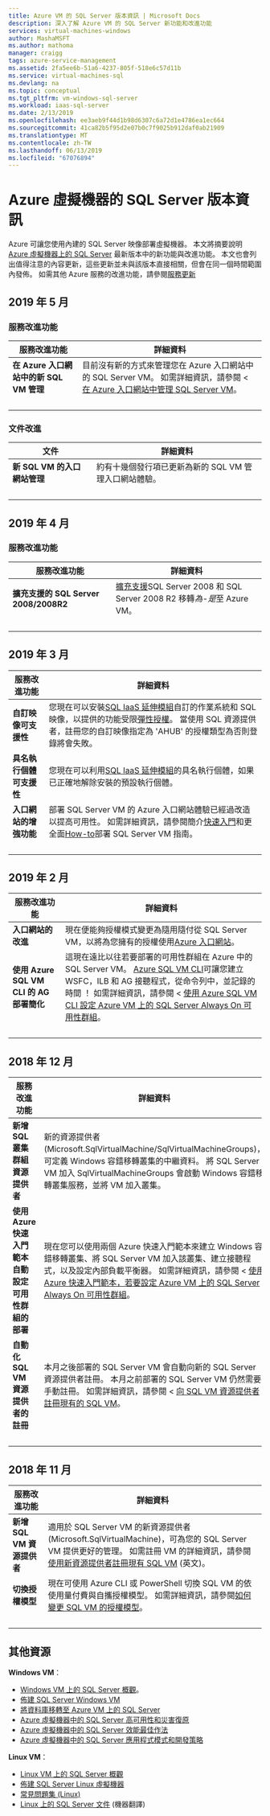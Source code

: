 ```yaml
---
title: Azure VM 的 SQL Server 版本資訊 | Microsoft Docs
description: 深入了解 Azure VM 的 SQL Server 新功能和改進功能
services: virtual-machines-windows
author: MashaMSFT
ms.author: mathoma
manager: craigg
tags: azure-service-management
ms.assetid: 2fa5ee6b-51a6-4237-805f-518e6c57d11b
ms.service: virtual-machines-sql
ms.devlang: na
ms.topic: conceptual
ms.tgt_pltfrm: vm-windows-sql-server
ms.workload: iaas-sql-server
ms.date: 2/13/2019
ms.openlocfilehash: ee3aeb9f44d1b98d6307c6a72d1e4786ea1ec664
ms.sourcegitcommit: 41ca82b5f95d2e07b0c7f9025b912daf0ab21909
ms.translationtype: MT
ms.contentlocale: zh-TW
ms.lasthandoff: 06/13/2019
ms.locfileid: "67076894"
---
```

# <a name="sql-server-on-azure-virtual-machine-release-notes"></a>Azure 虛擬機器的 SQL Server 版本資訊

Azure 可讓您使用內建的 SQL Server 映像部署虛擬機器。 本文將摘要說明 [Azure 虛擬機器上的 SQL Server](https://azure.microsoft.com/services/virtual-machines/sql-server/) 最新版本中的新功能與改進功能。 本文也會列出值得注意的內容更新，這些更新並未與該版本直接相關，但會在同一個時間範圍內發佈。 如需其他 Azure 服務的改進功能，請參閱[服務更新](https://azure.microsoft.com/updates)

## <a name="may-2019"></a>2019 年 5 月

### <a name="service-improvements"></a>服務改進功能

| 服務改進功能 | 詳細資料 |
| --- | --- |
| **在 Azure 入口網站中的新 SQL VM 管理** | 目前沒有新的方式來管理您在 Azure 入口網站中的 SQL Server VM。 如需詳細資訊，請參閱 <<c0> [ 在 Azure 入口網站中管理 SQL Server VM](virtual-machines-windows-sql-manage-portal.md)。  | 
| &nbsp; | &nbsp; |

### <a name="documentation-improvements"></a>文件改進

| 文件 | 詳細資料 |
| --- | --- |
| **新 SQL VM 的入口網站管理** | 約有十幾個發行項已更新為新的 SQL VM 管理入口網站體驗。 | 
| &nbsp; | &nbsp; |


## <a name="april-2019"></a>2019 年 4 月

### <a name="service-improvements"></a>服務改進功能

| 服務改進功能 | 詳細資料 |
| --- | --- |
| **擴充支援的 SQL Server 2008/2008R2** | [擴充支援](virtual-machines-windows-sql-server-2008-eos-extend-support.md)SQL Server 2008 和 SQL Server 2008 R2 移轉*為-是*至 Azure VM。 | 
| &nbsp; | &nbsp; |


## <a name="march-2019"></a>2019 年 3 月

| 服務改進功能 | 詳細資料 |
| --- | --- |
| **自訂映像可支援性** | 您現在可以安裝[SQL IaaS 延伸模組](virtual-machines-windows-sql-server-agent-extension.md#installation)自訂的作業系統和 SQL 映像，以提供的功能受限[彈性授權](virtual-machines-windows-sql-ahb.md)。 當使用 SQL 資源提供者，註冊您的自訂映像指定為 'AHUB' 的授權類型為否則登錄將會失敗。  | 
| **具名執行個體可支援性** | 您現在可以利用[SQL IaaS 延伸模組](virtual-machines-windows-sql-server-agent-extension.md#installation)的具名執行個體，如果已正確地解除安裝的預設執行個體。 | 
| **入口網站的增強功能** | 部署 SQL Server VM 的 Azure 入口網站體驗已經過改造以提高可用性。 如需詳細資訊，請參閱簡介[快速入門](quickstart-sql-vm-create-portal.md)和更全面[How-to](virtual-machines-windows-portal-sql-server-provision.md)部署 SQL Server VM 指南。|
| &nbsp; | &nbsp; |


## <a name="february-2019"></a>2019 年 2 月

| 服務改進功能 | 詳細資料 |
| --- | --- |
| **入口網站的改進** | 現在便能夠授權模式變更為隨用隨付從 SQL Server VM，以將為您擁有的授權使用[Azure 入口網站](virtual-machines-windows-sql-ahb.md#with-the-azure-portal-1)。|
|**使用 Azure SQL VM CLI 的 AG 部署簡化** | 這現在遠比以往若要部署的可用性群組在 Azure 中的 SQL Server VM。 [Azure SQL VM CLI](/cli/azure/sql/vm?view=azure-cli-2018-03-01-hybrid)可讓您建立 WSFC，ILB 和 AG 接聽程式，從命令列中，並記錄的時間 ！ 如需詳細資訊，請參閱 <<c0> [ 使用 Azure SQL VM CLI 設定 Azure VM 上的 SQL Server Always On 可用性群組](virtual-machines-windows-sql-availability-group-cli.md)。 | 
| &nbsp; | &nbsp; |


## <a name="december-2018"></a>2018 年 12 月

| 服務改進功能 | 詳細資料 |
| --- | --- |
| **新增 SQL 叢集群組資源提供者** | 新的資源提供者 (Microsoft.SqlVirtualMachine/SqlVirtualMachineGroups)，可定義 Windows 容錯移轉叢集的中繼資料。 將 SQL Server VM 加入 SqlVirtualMachineGroups  會啟動 Windows 容錯移轉叢集服務，並將 VM 加入叢集。  |
|**使用 Azure 快速入門範本自動設定可用性群組的部署** |現在您可以使用兩個 Azure 快速入門範本來建立 Windows 容錯移轉叢集、將 SQL Server VM 加入該叢集、建立接聽程式，以及設定內部負載平衡器。 如需詳細資訊，請參閱 <<c0> [ 使用 Azure 快速入門範本，若要設定 Azure VM 上的 SQL Server Always On 可用性群組](virtual-machines-windows-sql-availability-group-quickstart-template.md)。 | 
| **自動化 SQL VM 資源提供者的註冊** | 本月之後部署的 SQL Server VM 會自動向新的 SQL Server 資源提供者註冊。 本月之前部署的 SQL Server VM 仍然需要手動註冊。 如需詳細資訊，請參閱 <<c0> [ 向 SQL VM 資源提供者註冊現有的 SQL VM](virtual-machines-windows-sql-ahb.md#register-sql-server-vm-with-sql-resource-provider)。|
| &nbsp; | &nbsp; |


## <a name="november-2018"></a>2018 年 11 月

| 服務改進功能 | 詳細資料 |
| --- | --- |
| **新增 SQL VM 資源提供者** |  適用於 SQL Server VM 的新資源提供者 (Microsoft.SqlVirtualMachine)，可為您的 SQL Server VM 提供更好的管理。 如需註冊 VM 的詳細資訊，請參閱[使用新資源提供者註冊現有 SQL VM](virtual-machines-windows-sql-ahb.md#register-sql-server-vm-with-sql-resource-provider) (英文)。 |
|**切換授權模型** |現在可使用 Azure CLI 或 PowerShell 切換 SQL VM 的依使用量付費與自攜授權模型。 如需詳細資訊，請參閱[如何變更 SQL VM 的授權模型](virtual-machines-windows-sql-ahb.md)。 | 
| &nbsp; | &nbsp; |


## <a name="additional-resources"></a>其他資源

**Windows VM**：

* [Windows VM 上的 SQL Server 概觀](virtual-machines-windows-sql-server-iaas-overview.md)。
* [佈建 SQL Server Windows VM](virtual-machines-windows-portal-sql-server-provision.md)
* [將資料庫移轉至 Azure VM 上的 SQL Server](virtual-machines-windows-migrate-sql.md)
* [Azure 虛擬機器中的 SQL Server 高可用性和災害復原](virtual-machines-windows-sql-high-availability-dr.md)
* [Azure 虛擬機器中的 SQL Server 效能最佳作法](virtual-machines-windows-sql-performance.md)
* [Azure 虛擬機器中的 SQL Server 應用程式模式和開發策略](virtual-machines-windows-sql-server-app-patterns-dev-strategies.md)

**Linux VM**：

* [Linux VM 上的 SQL Server 概觀](../../linux/sql/sql-server-linux-virtual-machines-overview.md)
* [佈建 SQL Server Linux 虛擬機器](../../linux/sql/provision-sql-server-linux-virtual-machine.md)
* [常見問題集 (Linux)](../../linux/sql/sql-server-linux-faq.md)
* [Linux 上的 SQL Server 文件](https://docs.microsoft.com/sql/linux/sql-server-linux-overview) \(機器翻譯\)
